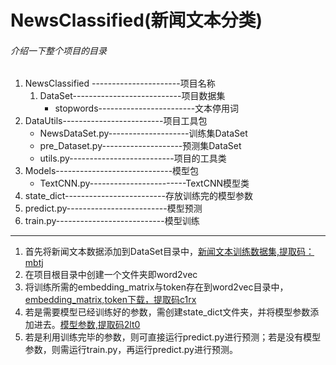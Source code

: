 # NewsClassified(新闻文本分类)
###### 介绍一下整个项目的目录
1. NewsClassified ----------------------项目名称
   1. DataSet---------------------------项目数据集
      - stopwords------------------------文本停用词
2. DataUtils-------------------------项目工具包
   - NewsDataSet.py--------------------训练集DataSet
   - pre_Dataset.py--------------------预测集DataSet
   - utils.py--------------------------项目的工具类
3. Models-----------------------------模型包
   - TextCNN.py------------------------TextCNN模型类
4. state_dict-------------------------存放训练完的模型参数
5. predict.py-------------------------模型预测
6. train.py---------------------------模型训练

---
1. 首先将新闻文本数据添加到DataSet目录中，[新闻文本训练数据集,提取码：mbtj](https://pan.baidu.com/s/1xClKnGe_bfLWkD4fxP3gyA) 
2. 在项目根目录中创建一个文件夹即word2vec
3. 将训练所需的embedding_matrix与token存在到word2vec目录中，[embedding_matrix,token下载，提取码c1rx](https://pan.baidu.com/s/1p6ckxeb1bfZ5B7-kPIg43Q)
4. 若是需要模型已经训练好的参数，需创建state_dict文件夹，并将模型参数添加进去。[模型参数,提取码2lt0](https://pan.baidu.com/s/1T4BobVByTArgUuB-4z-nbA)
5. 若是利用训练完毕的参数，则可直接运行predict.py进行预测；若是没有模型参数，则需运行train.py，再运行predict.py进行预测。

